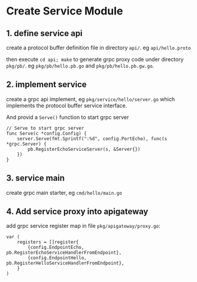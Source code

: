 # Create Service Module

## 1. define service api

create a protocol buffer definition file in directory `api/`. eg `api/hello.proto`

then execute `cd api; make` to generate grpc proxy code under directory `pkg/pb/`. eg `pkg/pb/hello.pb.go` and `pkg/pb/hello.pb.gw.go`.

## 2. implement service

create a grpc api implement, eg `pkg/service/hello/server.go` which implements the protocol buffer service interface.

And provid a `Serve()` function to start grpc server
```
// Serve to start grpc server
func Serve(c *config.Config) {
	server.Serve(fmt.Sprintf(":%d", config.PortEcho), func(s *grpc.Server) {
		pb.RegisterEchoServiceServer(s, &Server{})
	})
}
```

## 3. service main

create grpc main starter, eg `cmd/hello/main.go`

## 4. Add service proxy into apigateway

add grpc service register map in file `pkg/apigateway/proxy.go`:

```
var (
	registers = []register{
		{config.EndpointEcho, pb.RegisterEchoServiceHandlerFromEndpoint},
		{config.EndpointHello, pb.RegisterHelloServiceHandlerFromEndpoint},
	}
)
```

